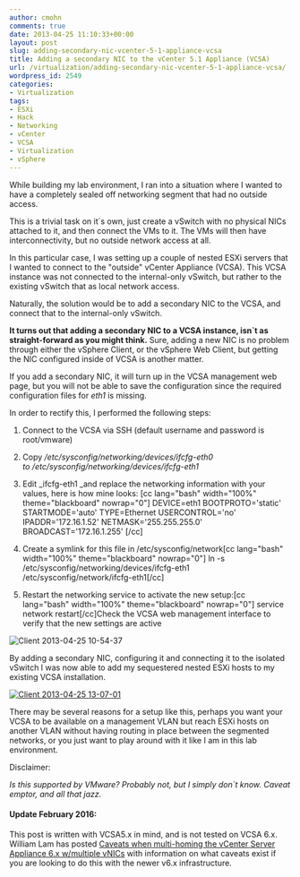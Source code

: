 ```yaml
---
author: cmohn
comments: true
date: 2013-04-25 11:10:33+00:00
layout: post
slug: adding-secondary-nic-vcenter-5-1-appliance-vcsa
title: Adding a secondary NIC to the vCenter 5.1 Appliance (VCSA)
url: /virtualization/adding-secondary-nic-vcenter-5-1-appliance-vcsa/
wordpress_id: 2549
categories:
- Virtualization
tags:
- ESXi
- Hack
- Networking
- vCenter
- VCSA
- Virtualization
- vSphere
---
```


While building my lab environment, I ran into a situation where I wanted to have a completely sealed off networking segment that had no outside access.

This is a trivial task on it`s own, just create a vSwitch with no physical NICs attached to it, and then connect the VMs to it. The VMs will then have interconnectivity, but no outside network access at all.

In this particular case, I was setting up a couple of nested ESXi servers that I wanted to connect to the "outside" vCenter Appliance (VCSA). This VCSA instance was not connected to the internal-only vSwitch, but rather to the existing vSwitch that as local network access.

Naturally, the solution would be to add a secondary NIC to the VCSA, and connect that to the internal-only vSwitch.

**It turns out that adding a secondary NIC to a VCSA instance, isn`t as straight-forward as you might think.** Sure, adding a new NIC is no problem through either the vSphere Client, or the vSphere Web Client, but getting the NIC configured inside of VCSA is another matter.

If you add a secondary NIC, it will turn up in the VCSA management web page, but you will not be able to save the configuration since the required configuration files for _eth1_ is missing.

In order to rectify this, I performed the following steps:




    
  1. Connect to the VCSA via SSH (default username and password is root/vmware)

    
  2. Copy _/etc/sysconfig/networking/devices/ifcfg-eth0 to /etc/sysconfig/networking/devices/ifcfg-eth1_

    
  3. Edit _ifcfg-eth1 _and replace the networking information with your values, here is how mine looks:
[cc lang="bash" width="100%" theme="blackboard" nowrap="0"]
DEVICE=eth1
BOOTPROTO='static'
STARTMODE='auto'
TYPE=Ethernet
USERCONTROL='no'
IPADDR='172.16.1.52'
NETMASK='255.255.255.0'
BROADCAST='172.16.1.255'
[/cc]

    
  4. Create a symlink for this file in /etc/sysconfig/network[cc lang="bash" width="100%" theme="blackboard" nowrap="0"]
ln -s /etc/sysconfig/networking/devices/ifcfg-eth1 /etc/sysconfig/network/ifcfg-eth1[/cc]

    
  5. Restart the networking service to activate the new setup:[cc lang="bash" width="100%" theme="blackboard" nowrap="0"]
service network restart[/cc]Check the VCSA web management interface to verify that the new settings are active



![Client 2013-04-25 10-54-37](http://vninja.net/wordpress/wp-content/uploads/2013/04/Client-2013-04-25-10-54-37-300x200.png)

By adding a secondary NIC, configuring it and connecting it to the isolated vSwitch I was now able to add my sequestered nested ESXi hosts to my existing VCSA installation.



[![Client 2013-04-25 13-07-01](http://vninja.net/wordpress/wp-content/uploads/2013/04/Client-2013-04-25-13-07-01-300x116.png)](http://vninja.net/wordpress/wp-content/uploads/2013/04/Client-2013-04-25-13-07-01.png)

There may be several reasons for a setup like this, perhaps you want your VCSA to be available on a management VLAN but reach ESXi hosts on another VLAN without having routing in place between the segmented networks, or you just want to play around with it like I am in this lab environment.

Disclaimer:

_Is this supported by VMware? Probably not, but I simply don`t know. Caveat emptor, and all that jazz._



#### Update February 2016:



This post is written with VCSA5.x in mind, and is not tested on VCSA 6.x. William Lam has posted [Caveats when multi-homing the vCenter Server Appliance 6.x w/multiple vNICs](http://www.virtuallyghetto.com/2016/02/caveats-when-multi-homing-the-vcenter-server-appliance-6-x-wmultiple-vnics.html) with information on what caveats exist if you are looking to do this with the newer v6.x infrastructure.

